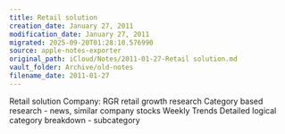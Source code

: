 ```yaml
---
title: Retail solution
creation_date: January 27, 2011
modification_date: January 27, 2011
migrated: 2025-09-20T01:28:10.576990
source: apple-notes-exporter
original_path: iCloud/Notes/2011-01-27-Retail solution.md
vault_folder: Archive/old-notes
filename_date: 2011-01-27
---
```



Retail solution 
Company: RGR retail growth research
Category based research - news, similar company stocks
Weekly Trends
Detailed logical category breakdown - subcategory

